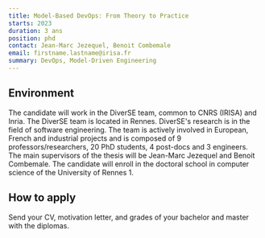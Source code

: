 ```yaml
---
title: Model-Based DevOps: From Theory to Practice
starts: 2023
duration: 3 ans
position: phd
contact: Jean-Marc Jezequel, Benoit Combemale
email: firstname.lastname@irisa.fr
summary: DevOps, Model-Driven Engineering
---
```





## Environment

The candidate will work in the DiverSE team, common to CNRS (IRISA) and Inria. The DiverSE team is located in Rennes. DiverSE's research is in the field of software engineering. The team is actively involved in European, French and industrial projects and is composed of 9 professors/researchers, 20 PhD students, 4 post-docs and 3 engineers. The main supervisors of the thesis will be Jean-Marc Jezequel and Benoit Combemale. The candidate will enroll in the doctoral school in computer science of the University of Rennes 1.



## How to apply

Send your CV, motivation letter, and grades of your bachelor and master with the diplomas.

